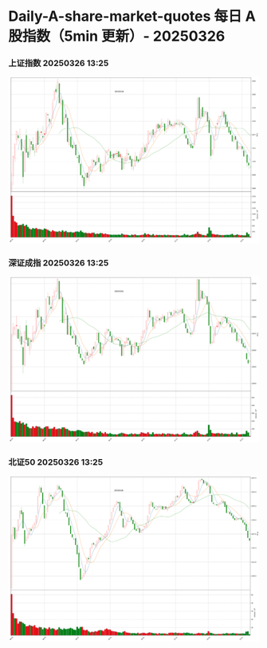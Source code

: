 
# Daily-A-share-market-quotes 每日 A 股指数（5min 更新）- 20250326

### 上证指数 20250326 13:25
![](./fig/2025/3/20250326-sh000001.png)

### 深证成指 20250326 13:25
![](./fig/2025/3/20250326-sz399001.png)

### 北证50 20250326 13:25
![](./fig/2025/3/20250326-bj899050.png)
